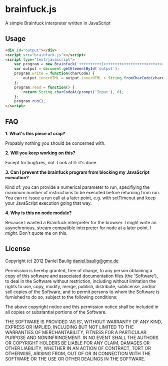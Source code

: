 brainfuck.js
============

A simple Brainfuck interpreter written in JavaScript

## Usage
```html
<div id="output"></div>
<script src="brainfuck.js"></script>
<script type="text/javascript">
    var program = new Brainfuck('++++++++++[>+++++++>++++++++++>+++>+<<<<-]>++.>+.+++++++..+++.>++.<<+++++++++++++++.>.+++.------.--------.>+.>.'); 
    var output = document.getElementById('output');
    program.write = function(charCode) {
        output.innerHTML = output.innerHTML + String.fromCharCode(charCode);
    };
    program.read = function() {
        return String.charCodeAt(prompt('Input'), 0);
    };
    program.run();
</script>
```

## FAQ

**1. What's this piece of crap?**

   Propably nothing you should be concerned with.

**2. Will you keep working on this?**

   Except for bugfixes, not. Look at it: it's done.

**3. Can I prevent the brainfuck program from blocking my JavaScript execution?**

   Kind of: you can provide a numerical parameter to run, specifiying the maximum number of instructions to be executed before returning from run. You can re-issue a run call at a later point, e.g. with setTimeout and keep your JavaScript execution going that way.

**4. Why is this no node module?**

   Because I wanted a Brainfuck interpreter for the browser. I might write an asynchronous, stream compatible interpreter for node at a later point. I _might_. Don't quote me on this.

## License

Copyright (c) 2012 Daniel Baulig <daniel.baulig@gmx.de>

Permission is hereby granted, free of charge, to any person obtaining a copy of this software and associated documentation files (the 'Software'), to deal in the Software without restriction, including without limitation the rights to use, copy, modify, merge, publish, distribute, sublicense, and/or sell copies of the Software, and to permit persons to whom the Software is furnished to do so, subject to the following conditions:

The above copyright notice and this permission notice shall be included in all copies or substantial portions of the Software.

THE SOFTWARE IS PROVIDED 'AS IS', WITHOUT WARRANTY OF ANY KIND, EXPRESS OR IMPLIED, INCLUDING BUT NOT LIMITED TO THE WARRANTIES OF MERCHANTABILITY, FITNESS FOR A PARTICULAR PURPOSE AND NONINFRINGEMENT.  IN NO EVENT SHALL THE AUTHORS OR COPYRIGHT HOLDERS BE LIABLE FOR ANY CLAIM, DAMAGES OR OTHER LIABILITY, WHETHER IN AN ACTION OF CONTRACT, TORT OR OTHERWISE, ARISING FROM, OUT OF OR IN CONNECTION WITH THE SOFTWARE OR THE USE OR OTHER DEALINGS IN THE SOFTWARE.
